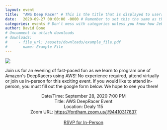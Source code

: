 ```yaml
---
layout: event
title:  "AWS Deep Racer" # This is the title that is displayed to users
date:   2020-09-27 00:00:00 -0000 # Remember to set this the same as the filename to avoid confusion
categories: events # Don't mess with categories unless you know how Jekyll works
author: David Bono
# Uncomment to attach downloads
# downloads:
#     - file_url: /assets/downloads/example_file.pdf
#       name: Example File
---
```

![](https://d1.awsstatic.com/deepracer/Silverstone/ImgHead_Silverstone_TEST_Car_3.204d9c00ff64cbeae8a5956e75e183c798dcfa81.png)

Join us for an evening of fast-paced fun as we learn to program one of Amazon's DeepRacers using AWS! No experience required, attend virtually or join us in-person for this exciting event. If you would like to attend in-person, you must fill out the google form below. We hope to see you there!

<p style="text-align: center;">
Date/Time: September 28, 2020 7:00 PM<br>
Title: AWS DeepRacer Event<br>
Location: Dealy 115<br>
Zoom URL: <a href="https://fordham.zoom.us/j/94410317637">https://fordham.zoom.us/j/94410317637</a><br>
<br>
<a href="https://fordhamcss.us9.list-manage.com/track/click?u=cf1fafbda315812617288f238&id=6badb4503b&e=da6546c9a7">RSVP for In-Person</a><br>
</p>
